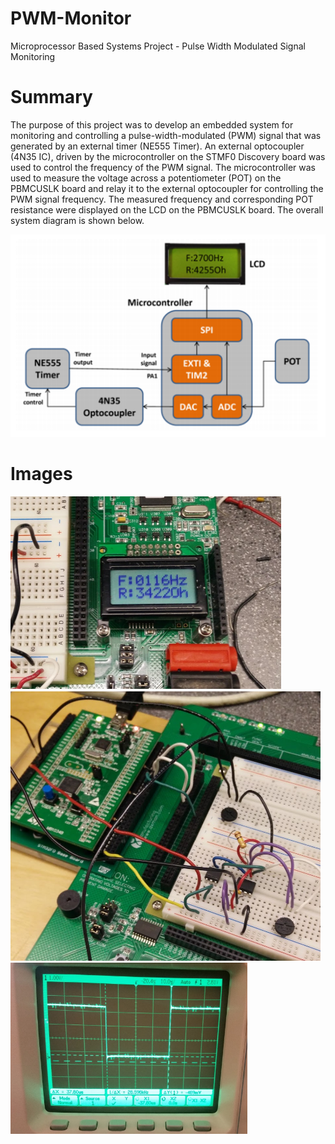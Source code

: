 # PWM-Monitor
Microprocessor Based Systems Project - Pulse Width Modulated Signal Monitoring

# Summary
The purpose of this project was to develop an embedded system for monitoring and controlling a pulse-width-modulated (PWM) signal that was generated by an external timer (NE555 Timer). An external optocoupler (4N35 IC), driven by the microcontroller on the STMF0 Discovery board was used to control the frequency of the PWM signal. The microcontroller was used to measure the voltage across a potentiometer (POT) on the PBMCUSLK board and relay it to the external optocoupler for controlling the PWM signal frequency. The measured frequency and corresponding POT resistance were displayed on the LCD on the PBMCUSLK board. The overall system diagram is shown below.

![Project overview](img/overview.png)

# Images

![Project LCD screen output](img/lcd.png)
![Project wiring](img/wiring.png)
![Oscilloscope reading of timer output signal](img/osc.png)
